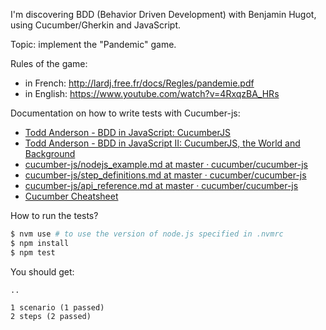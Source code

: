I'm discovering BDD (Behavior Driven Development) with Benjamin Hugot, using Cucumber/Gherkin and JavaScript.

Topic: implement the "Pandemic" game.

Rules of the game:

- in French: http://lardj.free.fr/docs/Regles/pandemie.pdf
- in English: https://www.youtube.com/watch?v=4RxqzBA_HRs

Documentation on how to write tests with Cucumber-js:

- [Todd Anderson - BDD in JavaScript: CucumberJS](https://custardbelly.com/blog/blog-posts/2014/01/08/bdd-in-js-cucumberjs/index.html)
- [Todd Anderson - BDD in JavaScript II: CucumberJS, the World and Background](https://www.custardbelly.com/blog/blog-posts/2014/01/22/cucumberjs-world/index.html)
- [cucumber-js/nodejs_example.md at master · cucumber/cucumber-js](https://github.com/cucumber/cucumber-js/blob/master/docs/nodejs_example.md)
- [cucumber-js/step_definitions.md at master · cucumber/cucumber-js](https://github.com/cucumber/cucumber-js/blob/master/docs/support_files/step_definitions.md)
- [cucumber-js/api_reference.md at master · cucumber/cucumber-js](https://github.com/cucumber/cucumber-js/blob/master/docs/support_files/api_reference.md)
- [Cucumber Cheatsheet](https://gist.github.com/yuriiik/5728701)

How to run the tests?

```sh
$ nvm use # to use the version of node.js specified in .nvmrc
$ npm install
$ npm test
```

You should get:

```
..

1 scenario (1 passed)
2 steps (2 passed)
```
